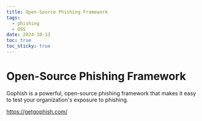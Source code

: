 ```yaml
---
title: Open-Source Phishing Framework
tags:
  - phishing
  - OSS
date: 2024-10-13
toc: true
toc_sticky: true
---
```


# Open-Source Phishing Framework
Gophish is a powerful, open-source phishing framework that makes it easy to test your organization's exposure to phishing.

https://getgophish.com/